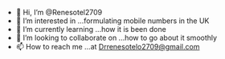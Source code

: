 - 👋 Hi, I’m @Renesotel2709
- 👀 I’m interested in ...formulating mobile numbers in the UK
- 🌱 I’m currently learning ...how it is been done
- 💞️ I’m looking to collaborate on ...how to go about it smoothly
- 📫 How to reach me ...at Drrenesotelo2709@gmail.com

<!---
Renesotel2709/Renesotel2709 is a ✨ special ✨ repository because its `README.md` (this file) appears on your GitHub profile.
You can click the Preview link to take a look at your changes.
--->
